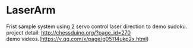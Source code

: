 # LaserArm
Frist sample system using 2 servo control laser direction to demo sudoku.
<br>
project detail: http://chessduino.org/?page_id=270 <br>
demo videos.(https://v.qq.com/x/page/g05114ukp2x.html) 
